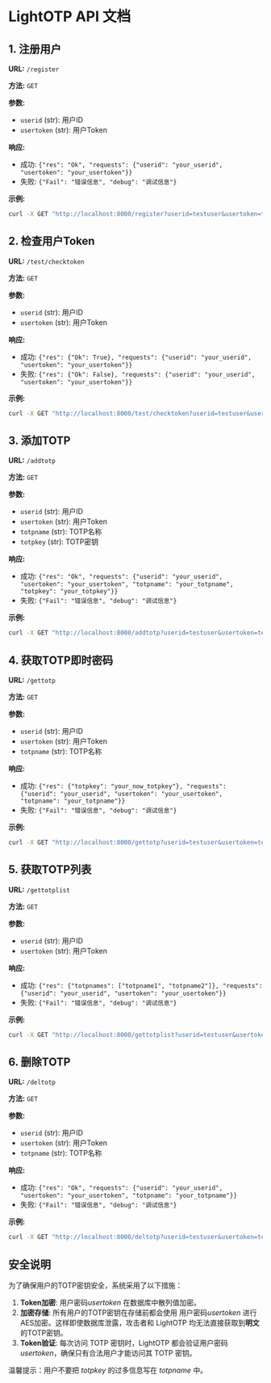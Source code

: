 # LightOTP API 文档

## 1. 注册用户

**URL:** `/register`

**方法:** `GET`

**参数:**
- `userid` (str): 用户ID
- `usertoken` (str): 用户Token

**响应:**
- 成功: `{"res": "Ok", "requests": {"userid": "your_userid", "usertoken": "your_usertoken"}}`
- 失败: `{"Fail": "错误信息", "debug": "调试信息"}`

**示例:**
```bash
curl -X GET "http://localhost:8000/register?userid=testuser&usertoken=testtoken"
```

## 2. 检查用户Token

**URL:** `/test/checktoken`

**方法:** `GET`

**参数:**
- `userid` (str): 用户ID
- `usertoken` (str): 用户Token

**响应:**
- 成功: `{"res": {"Ok": True}, "requests": {"userid": "your_userid", "usertoken": "your_usertoken"}}`
- 失败: `{"res": {"Ok": False}, "requests": {"userid": "your_userid", "usertoken": "your_usertoken"}}`

**示例:**
```bash
curl -X GET "http://localhost:8000/test/checktoken?userid=testuser&usertoken=testtoken"
```

## 3. 添加TOTP

**URL:** `/addtotp`

**方法:** `GET`

**参数:**
- `userid` (str): 用户ID
- `usertoken` (str): 用户Token
- `totpname` (str): TOTP名称
- `totpkey` (str): TOTP密钥

**响应:**
- 成功: `{"res": "Ok", "requests": {"userid": "your_userid", "usertoken": "your_usertoken", "totpname": "your_totpname", "totpkey": "your_totpkey"}}`
- 失败: `{"Fail": "错误信息", "debug": "调试信息"}`

**示例:**
```bash
curl -X GET "http://localhost:8000/addtotp?userid=testuser&usertoken=testtoken&totpname=testtotp&totpkey=testkey"
```

## 4. 获取TOTP即时密码

**URL:** `/gettotp`

**方法:** `GET`

**参数:**
- `userid` (str): 用户ID
- `usertoken` (str): 用户Token
- `totpname` (str): TOTP名称

**响应:**
- 成功: `{"res": {"totpkey": "your_now_totpkey"}, "requests": {"userid": "your_userid", "usertoken": "your_usertoken", "totpname": "your_totpname"}}`
- 失败: `{"Fail": "错误信息", "debug": "调试信息"}`

**示例:**
```bash
curl -X GET "http://localhost:8000/gettotp?userid=testuser&usertoken=testtoken&totpname=testtotp"
```

## 5. 获取TOTP列表

**URL:** `/gettotplist`

**方法:** `GET`

**参数:**
- `userid` (str): 用户ID
- `usertoken` (str): 用户Token

**响应:**
- 成功: `{"res": {"totpnames": ["totpname1", "totpname2"]}, "requests": {"userid": "your_userid", "usertoken": "your_usertoken"}}`
- 失败: `{"Fail": "错误信息", "debug": "调试信息"}`

**示例:**
```bash
curl -X GET "http://localhost:8000/gettotplist?userid=testuser&usertoken=testtoken"
```

## 6. 删除TOTP

**URL:** `/deltotp`

**方法:** `GET`

**参数:**
- `userid` (str): 用户ID
- `usertoken` (str): 用户Token
- `totpname` (str): TOTP名称

**响应:**
- 成功: `{"res": "Ok", "requests": {"userid": "your_userid", "usertoken": "your_usertoken", "totpname": "your_totpname"}}`
- 失败: `{"Fail": "错误信息", "debug": "调试信息"}`

**示例:**
```bash
curl -X GET "http://localhost:8000/deltotp?userid=testuser&usertoken=testtoken&totpname=testtotp"
```

## 安全说明

为了确保用户的TOTP密钥安全，系统采用了以下措施：

1. **Token加密**: 用户密码$usertoken$ 在数据库中散列值加密。
2. **加密存储**: 所有用户的TOTP密钥在存储前都会使用 用户密码$usertoken$ 进行AES加密。这样即使数据库泄露，攻击者和 LightOTP 均无法直接获取到**明文**的TOTP密钥。
3. **Token验证**: 每次访问 TOTP 密钥时，LightOTP 都会验证用户密码$usertoken$，确保只有合法用户才能访问其 TOTP 密钥。

温馨提示：用户不要把 $totpkey$ 的过多信息写在 $totpname$ 中。